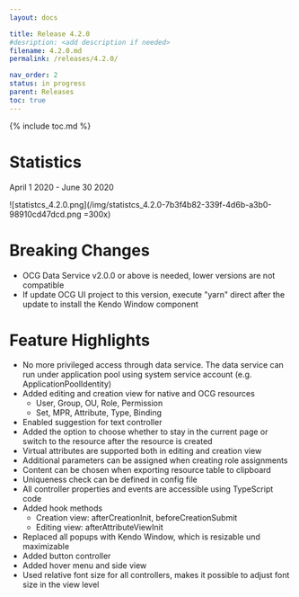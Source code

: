 ```yaml
---
layout: docs

title: Release 4.2.0
#desription: <add description if needed>
filename: 4.2.0.md
permalink: /releases/4.2.0/

nav_order: 2
status: in progress
parent: Releases
toc: true
---
```


{% include toc.md %}


# Statistics

April 1 2020 - June 30 2020

![statistcs_4.2.0.png](/img/statistcs_4.2.0-7b3f4b82-339f-4d6b-a3b0-98910cd47dcd.png =300x)

# Breaking Changes

- OCG Data Service v2.0.0 or above is needed, lower versions are not compatible
- If update OCG UI project to this version, execute "yarn" direct after the update to install the Kendo Window component

# Feature Highlights

- No more privileged access through data service. The data service can run under application pool using system service account (e.g. ApplicationPoolIdentity)
- Added editing and creation view for native and OCG resources
  - User, Group, OU, Role, Permission
  - Set, MPR, Attribute, Type, Binding
- Enabled suggestion for text controller
- Added the option to choose whether to stay in the current page or switch to the resource after the resource is created
- Virtual attributes are supported both in editing and creation view
- Additional parameters can be assigned when creating role assignments
- Content can be chosen when exporting resource table to clipboard
- Uniqueness check can be defined in config file
- All controller properties and events are accessible using TypeScript code
- Added hook methods
  - Creation view: afterCreationInit, beforeCreationSubmit
  - Editing view: afterAttributeViewInit
- Replaced all popups with Kendo Window, which is resizable und maximizable
- Added button controller
- Added hover menu and side view
- Used relative font size for all controllers, makes it possible to adjust font size in the view level
